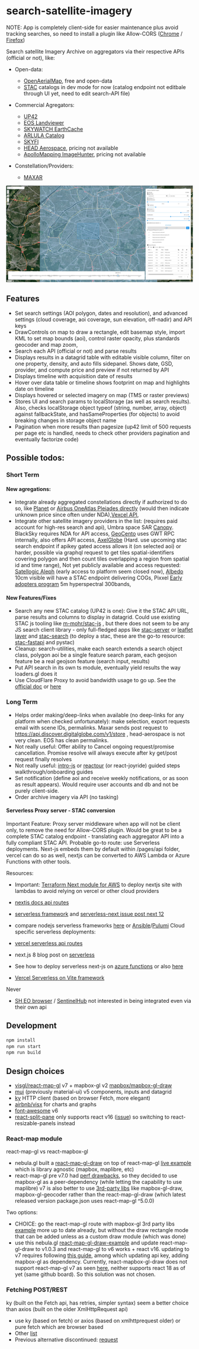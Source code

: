 # search-satellite-imagery

NOTE: App is completely client-side for easier maintenance plus avoid tracking searches, so need to install a plugin like Allow-CORS ([Chrome](https://chrome.google.com/webstore/detail/allow-cors-access-control/lhobafahddgcelffkeicbaginigeejlf) / [Firefox](https://addons.mozilla.org/en-US/firefox/addon/access-control-allow-origin/))

Search satellite Imagery Archive on aggregators via their respective APIs (official or not), like:

- Open-data:

  - [OpenAerialMap](https://map.openaerialmap.org/), free and open-data
  - [STAC](https://stacspec.org/en) catalogs in dev mode for now (catalog endpoint not editbale through UI yet, need to edit search-API file)

- Commercial Agregators:

  - [UP42](https://console.up42.com/catalog)
  - [EOS Landviewer](https://eos.com/landviewer)
  - [SKYWATCH EarthCache](https://console.earthcache.com/search-archive)
  - [ARLULA Catalog](https://api.arlula.com/catalog)
  - [SKYFI](https://app.skyfi.com/explore)
  - [HEAD Aerospace](https://headfinder.head-aerospace.eu/sales), pricing not available
  - [ApolloMapping ImageHunter](http://imagehunter.apollomapping.com/), pricing not available

- Constellation/Providers:
  - [MAXAR](https://discover.maxar.com)

![Screenshot](screenshot.jpg)

## Features

- Set search settings (AOI polygon, dates and resolution), and advanced settings (cloud coverage, aoi coverage, sun elevation, off-nadir) and API keys
- DrawControls on map to draw a rectangle, edit basemap style, import KML to set map bounds (aoi), control raster opacity, plus standards geocoder and map zoom,
- Search each API (official or not) and parse results
- Displays results in a datagrid table with editable visible column, filter on one property, density, and auto fills sidepanel. Shows date, GSD, provider, and compute price and preview if not returned by API
- Displays timeline with acquisition date of results
- Hover over data table or timeline shows footprint on map and highlights date on timeline
- Displays hovered or selected imagery on map (TMS or raster previews)
- Stores UI and search params to localStorage (as well as search results). Also, checks localStorage object typeof (string, number, array, object) against fallbackState, and hasSameProperties (for objects) to avoid breaking changes in storage object name
- Pagination when more results than pagesize (up42 limit of 500 requests per page etc is handled, needs to check other providers pagination and eventually factorize code)

## Possible todos:

### Short Term

#### New agregations:

- Integrate already aggregated constellations directly if authorized to do so, like [Planet](https://developers.planet.com/docs/apis/data/reference/#tag/Item-Search/operation/ListSearches) or [Airbus OneAtlas Pleiades directly](https://api.oneatlas.airbus.com/guides/oneatlas-data/g-search/) (would then indicate unknown price since often under NDA),[Vexcel API](https://vexcel.atlassian.net/wiki/spaces/APIDOCS/pages/2131886750/FindImagesInPolygon+Service+-+v1.4),
- Integrate other satellite imagery providers in the list: (requires paid account for high-res search and api), Umbra space SAR [Canopy](https://docs.canopy.umbra.space/reference/search_search_get). BlackSky requires NDA for API access, [GeoCento](https://imagery.geocento.com/) uses GWT RPC internally, also offers API access, [AxelGlobe](https://axelglobe.com/) (Hard. use upcoming stac search endpoint if apikey gated access allows it (on selected aoi) or harder, possible via graphql request to get tiles spatial-identifiers covering polygon and then count tiles overlapping a region from spatial id and time range), Not yet publicly available and access requested: [Satellogic Aleph](https://aleph.satellogic.com/) (early access to platform seem closed now), [Albedo](https://albedo.com/product-specs) 10cm visible will have a STAC endpoint delivering COGs, Pixxel [Early adopters program](https://www.pixxel.space/early-adopter-program) 5m hyperspectral 300bands,

#### New Features/Fixes

- Search any new STAC catalog (UP42 is one): Give it the STAC API URL, parse results and columns to display in datagrid. Could use existing STAC js tooling like [m-mohr/stac-js](https://github.com/m-mohr/stac-js) , but there does not seem to be any JS search client library - only full-fledged apps like [stac-server](https://github.com/stac-utils/stac-server) or [leaflet layer](https://github.com/stac-utils/stac-layer) and [stac-search](https://github.com/radiantearth/stac-browser/) (to deploy a stac, these are the go-to resource: [stac-fastapi](https://github.com/stac-utils/stac-fastapi) and pystac)
- Cleanup: search-utilities, make each search extends a search object class, polygon aoi be a single feature search param, each geojson feature be a real geojson feature (search input, results)
- Put API search in its own ts module, eventually yield results the way loaders.gl does it
- Use CloudFlare Proxy to avoid bandwidth usage to go up. See the [official doc](https://vercel.com/guides/using-cloudflare-with-vercel) or [here](https://akashrajpurohit.com/blog/how-to-setup-cloudflare-proxy-for-your-website-hosted-on-vercel-or-netlify/)

### Long Term

- Helps order making/deep-links when available (no deep-links for any platform when checked unfortunately): make selection, export requests email with scene IDs, permalinks. Maxar sends post request to https://api.discover.digitalglobe.com/v1/store , head-aerospace is not very clean. EOS has clean permalinks.
- Not really useful: Offer ability to Cancel ongoing request/promise cancellation. Promise resolve will always execute after ky get/post request finally resolves
- Not really useful: [intro-js](https://github.com/usablica/intro.js) or [reactour](https://reactour.vercel.app/) (or react-joyride) guided steps walkthrough/onboarding guides
- Set notification (define aoi and receive weekly notifications, or as soon as result appears). Would require user accounts and db and not be purely client-side.
- Order archive imagery via API (no tasking)

#### Serverless Proxy server - STAC conversion

Important Feature: Proxy server middleware when app will not be client only, to remove the need for Allow-CORS plugin. Would be great to be a complete STAC catalog endpoint - translating each aggregator API into a fully compliant STAC API.
Probable go-to route: use Serverless deployments. Next-js embeds them by default within /pages/api folder, vercel can do so as well, nextjs can be converted to AWS Lambda or Azure Functions with other tools.

Resources:

- Important: [Terraform Next module for AWS](https://milli.is/blog/why-we-self-host-our-serverless-next-js-site-on-aws-with-terraform) to deploy nextjs site with lambdas to avoid relying on vercel or other cloud providers
- [nextjs docs api routes](https://nextjs.org/learn/basics/api-routes)
- [serverless framework](https://www.serverless.com/) and [serverless-next issue post next 12](https://github.com/serverless-nextjs/serverless-next.js/issues/2497)
- compare nodejs serverless frameworks [here](https://www.rookout.com/blog/nodejs-serverless-applications-frameworks/) or [Ansible](https://serverlesscode.com/slides/serverlessconf-ansible-for-serverless.pdf)/[Pulumi](https://www.pulumi.com/docs/index.html)
  Cloud specific serverless deployments:

- [vercel serverless api routes](https://blog.logrocket.com/serverless-deployments-vercel-node-js/)
- next.js 8 blog post on [serverless](https://nextjs.org/blog/next-8#serverless-nextjs)
- See how to deploy serverless next-js on [azure functions](https://learn.microsoft.com/en-us/azure/static-web-apps/deploy-nextjs-hybrid) or also [here](https://www.erwinsmit.com/nextjs-on-azure-functions/)
- [Vercel Serverless on Vite framework](https://vercel.com/docs/frameworks/vite#serverless-functions)

Never

- [SH EO browser](https://apps.sentinel-hub.com/eo-browser) / [SentinelHub](https://www.sentinel-hub.com/develop/api/) not interested in being integrated even via their own api

## Development

```bash
npm install
npm run start
npm run build
```

## Design choices

- [visgl/react-map-gl](https://github.com/visgl/react-map-gl) v7 + mapbox-gl v2 [mapbox/mapbox-gl-draw](https://github.com/mapbox/mapbox-gl-draw)
- [mui](https://mui.com/material-ui/getting-started/usage/) (previously material-ui) v5 components, inputs and datagrid
- [ky](https://github.com/sindresorhus/ky) HTTP client (based on browser Fetch, more elegant)
- [airbnb/visx](https://github.com/airbnb/visx) for charts and graphs
- [font-awesome](https://fontawesome.com/icons) v6
- [react-split-pane](https://github.com/tomkp/react-split-pane) only supports react v16 ([issue](https://github.com/tomkp/react-split-pane/issues/713)) so switching to react-resizable-panels instead

### React-map module

react-map-gl vs react-mapbox-gl

- nebula.gl built a [react-map-gl-draw](https://github.com/uber/nebula.gl/tree/master/examples/react-map-gl-draw) on top of react-map-gl [live example](https://nebula.gl/docs/interactive-examples/react-map-gl-draw-example) which is library agnostic (mapbox, maplibre, etc)
- react-map-gl pre v7.0 had [perf drawbacks](https://github.com/visgl/react-map-gl/issues/1646), so they decided to use mapbox-gl as a peer-dependency (while letting the capability to use maplibre)
  v7 is also better to use [3rd-party libs](https://github.com/visgl/react-map-gl/blob/master/docs/whats-new.md) like mapbox-gl-draw, mapbox-gl-geocoder rather than the react-map-gl-draw (which latest released version package.json uses react-map-gl ^5.0.0)

Two options:

- CHOICE: go the react-map-gl route with mapbox-gl 3rd party libs [example](https://visgl.github.io/react-map-gl/examples/draw-polygon) more up to date already, but without the draw rectangle mode that can be added unless as a custom draw module (which was done)
- use this nebula.gl [react-map-gl-draw-example](https://nebula.gl/docs/interactive-examples/react-map-gl-draw-example) and update react-map-gl-draw to v1.0.3 and react-map-gl to v6 works + react v16. updating to v7 requires following [this guide](https://github.com/visgl/react-map-gl/blob/master/docs/upgrade-guide.md), among which updating api key, adding mapbox-gl as dependency. Currently, react-mapbox-gl-draw does not support react-map-gl v7 as seen [here](https://github.com/HSLdevcom/jore4/issues/657), neither supports react 18 as of yet (same github board). So this solution was not chosen.

### Fetching POST/REST

ky (built on the Fetch api, has retries, simpler syntax) seem a better choice than axios (built on the older XmlHttpRequest api)

- use ky (based on fetch) or axios (based on xmlhttprequest older) or pure fetch which are browser based
- Other [list](https://developer.vonage.com/blog/2020/09/23/5-ways-to-make-http-requests-in-node-js-2020-edition)
- Previous alternative discontinued: [request](https://nodesource.com/blog/express-going-into-maintenance-mode)

